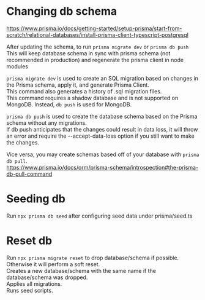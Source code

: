 # Changing db schema

https://www.prisma.io/docs/getting-started/setup-prisma/start-from-scratch/relational-databases/install-prisma-client-typescript-postgresql

After updating the schema, to run `prisma migrate dev` or `prisma db push`  
This will keep database schema in sync with prisma schema (not recommended in production) and regenerate the prisma client in node modules

`prisma migrate dev` is used to create an SQL migration based on changes in the Prisma schema, apply it, and generate Prisma Client.  
This command also generates a history of .sql migration files.  
This command requires a shadow database and is not supported on MongoDB. Instead, `db push` is used for MongoDB.

`prisma db push` is used to create the database schema based on the Prisma schema without any migrations.  
If db push anticipates that the changes could result in data loss, it will throw an error and require the --accept-data-loss option if you still want to make the changes.

Vice versa, you may create schemas based off of your database with `prisma db pull`.  
https://www.prisma.io/docs/orm/prisma-schema/introspection#the-prisma-db-pull-command

# Seeding db

Run `npx prisma db seed` after configuring seed data under prisma/seed.ts

# Reset db

Run `npx prisma migrate reset` to drop database/schema if possible. Otherwise it will perform a soft reset.  
Creates a new database/schema with the same name if the database/schema was dropped.  
Applies all migrations.  
Runs seed scripts.  